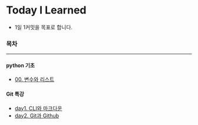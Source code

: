 # Today I Learned

- 1일 1커밋을 목표로 합니다.





### 목차

---

####  python 기초

- [00. 변수와 리스트](https://github.com/sara4kyj/TIL/blob/69f33a1de73090284eeb6e1cd41862d4a4ba967f/python_study/00%20%EB%B3%80%EC%88%98%EC%99%80%20%EB%A6%AC%EC%8A%A4%ED%8A%B8.md)




#### Git 특강

- [day1. CLI와 마크다운](https://github.com/sara4kyj/TIL/blob/6485c429770c29e99e26617b32ca2b4d71a3a8e6/day1.md)
- [day2. Git과 Github](https://github.com/sara4kyj/TIL/blob/d53ee67eff992c2d12890ef5a64b422e8878aad1/day2_Git%EA%B3%BCGithub.md)


